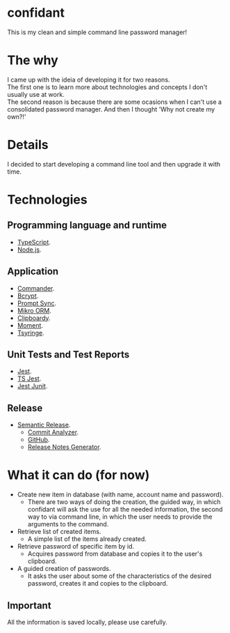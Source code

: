 # confidant

This is my clean and simple command line password manager!

# The why
I came up with the ideia of developing it for two reasons.  
The first one is to learn more about technologies and concepts I don't usually use at work.  
The second reason is because there are some ocasions when I can't use a consolidated password manager. And then I thought 'Why not create my own?!'  

# Details
I decided to start developing a command line tool and then upgrade it with time.

# Technologies
## Programming language and runtime
- [TypeScript](https://www.typescriptlang.org/).
- [Node.js](https://nodejs.org/en).

## Application
- [Commander](https://www.npmjs.com/package/commander).
- [Bcrypt](https://github.com/kelektiv/node.bcrypt.js).
- [Prompt Sync](https://github.com/heapwolf/prompt-sync).
- [Mikro ORM](https://github.com/mikro-orm/mikro-orm).
- [Clipboardy](https://github.com/sindresorhus/clipboardy).
- [Moment](https://github.com/moment/moment).
- [Tsyringe](https://github.com/Microsoft/tsyringe).

## Unit Tests and Test Reports
- [Jest](https://github.com/jestjs/jest).
- [TS Jest](https://github.com/kulshekhar/ts-jest).
- [Jest Junit](https://github.com/jest-community/jest-junit).

## Release
- [Semantic Release](https://github.com/semantic-release/semantic-release).
    - [Commit Analyzer](https://github.com/semantic-release/commit-analyzer).
    - [GitHub](https://github.com/semantic-release/github).
    - [Release Notes Generator](https://github.com/semantic-release/release-notes-generator).

# What it can do (for now)
- Create new item in database (with name, account name and password).  
    - There are two ways of doing the creation, the guided way, in which confidant will ask the use for all the needed information, the second way to via command line, in which the user needs to provide the arguments to the command.
- Retrieve list of created items.  
    - A simple list of the items already created.
- Retrieve password of specific item by id.  
    - Acquires password from database and copies it to the user's clipboard.
- A guided creation of passwords.  
    - It asks the user about some of the characteristics of the desired password, creates it and copies to the clipboard.
## Important
All the information is saved locally, please use carefully.
